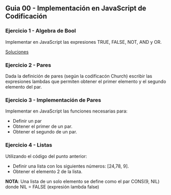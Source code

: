 ## Guia 00 - Implementación en JavaScript de Codificación 

### Ejercicio 1 - Algebra de Bool

Implementar en JavaScript las expresiones TRUE, FALSE, NOT, AND y OR.

[Soluciones](../../Funcional/logic_and_list.js)

### Ejercicio 2 - Pares

Dada la definición de pares (según la codificacón Church) escribir las expresiones lambdas que permiten obtener el primer
elemento y el segundo elemento del par.

### Ejercicio 3 - Implementación de Pares

Implementar en JavaScript las funciones necesarias para:
- Definir un par
- Obtener el primer de un par.
- Obtener el segundo de un par.

### Ejercicio 4 - Listas

Utilizando el código del punto anterior: 
- Definir una lista con los siguientes números: [24,78, 9]. 
- Obtener el elemento 2 de la lista.

**NOTA**: Una lista de un solo elemento se define como el par CONS(9, NIL) donde NIL = FALSE (expresión lambda false)
